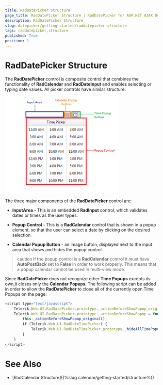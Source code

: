 ```yaml
---
title: RadDatePicker Structure
page_title: RadDatePicker Structure | RadDatePicker for ASP.NET AJAX Documentation
description: RadDatePicker Structure
slug: datepicker/getting-started/raddatepicker-structure
tags: raddatepicker,structure
published: True
position: 1
---
```


# RadDatePicker Structure


The **RadDatePicker** control is composite control that combines the functionality of **RadCalendar** and **RadDateInput** and enables selecting or typing date values. All picker controls have similar structure:

![Overview of picker structure](images/calendar_overviewpickerstructure_001.png)

The three major components of the **RadDatePicker** control are:

* **InputArea** - This is an embedded **RadInput** control, which validates dates or times as the user types.

* **Popup Control** - This is a **RadCalendar** control that is shown in a popup element, so that the user can select a date by clicking on the desired selection.

* **Calendar Popup Button** - an image button, displayed next to the input area that shows and hides the popup control.

>caution 
If the popup control is a **RadCalendar** control it must have **AutoPostBack** set to **False** in order to work properly. This means that a popup calendar cannot be used in multi-view mode.
>


Since **RadDatePicker** does not recognize other **Time Popups** excepts its own,it closes only the **Calendar Popups**. The following script can be added in order to allow the **RadDatePicker** to close all of the currently open Time Popups on the page:

````JavaScript
<script type="text/javascript">
    Telerik.Web.UI.RadDatePicker.prototype._actionBeforeShowPopup_original = Telerik.Web.UI.RadDatePicker.prototype._actionBeforeShowPopup;
    Telerik.Web.UI.RadDatePicker.prototype._actionBeforeShowPopup = function () {
        this._actionBeforeShowPopup_original();
        if (Telerik.Web.UI.RadDateTimePicker) {
            Telerik.Web.UI.RadDateTimePicker.prototype._hideAllTimePopups();
        }
    }
</script>
````



# See Also

 * [RadCalendar Structure]({%slug calendar/getting-started/structure%})

